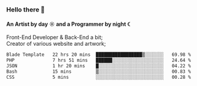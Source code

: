 ### Hello there 👋
#### An Artist by day ☼ and a Programmer by night ☾

Front-End Developer & Back-End a bit;<br>
Creator of various website and artwork;

<!--START_SECTION:waka-->

```txt
Blade Template   22 hrs 20 mins  █████████████████▒░░░░░░░   69.98 %
PHP              7 hrs 51 mins   ██████░░░░░░░░░░░░░░░░░░░   24.64 %
JSON             1 hr 20 mins    █░░░░░░░░░░░░░░░░░░░░░░░░   04.22 %
Bash             15 mins         ▒░░░░░░░░░░░░░░░░░░░░░░░░   00.83 %
CSS              5 mins          ░░░░░░░░░░░░░░░░░░░░░░░░░   00.28 %
```

<!--END_SECTION:waka-->

<!--unk0e-ctrlmd-blitzh-Klöggr-https://codepen.io/nikillpop/pen/VdJjJW-->

